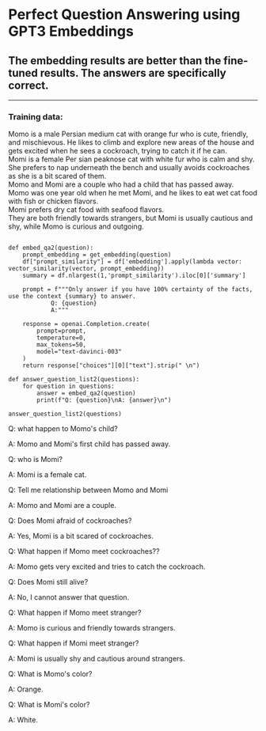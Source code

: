 # Perfect Question Answering using GPT3 Embeddings
## The embedding results are better than the fine-tuned results. The answers are specifically correct. 
-------------------------------------------

### Training data:

Momo is a male Persian medium cat with orange fur who is cute, friendly, and mischievous. 
He likes to climb and explore new areas of the house and gets excited when he sees a cockroach, trying to catch it if he can.  
Momi  is a female Per sian peaknose cat with white fur who is calm and shy. She prefers to nap underneath the bench and usually avoids cockroaches as she is a bit scared of them.  
Momo and Momi are a couple who had a child that has passed away.  
Momo was one year old when he met Momi, and he likes to eat wet cat food with fish or chicken flavors.  
Momi prefers dry cat food with seafood flavors.  
They are both friendly towards strangers, but Momi is usually cautious and shy, while Momo is curious and outgoing.  

```

def embed_qa2(question):    
    prompt_embedding = get_embedding(question)
    df["prompt_similarity"] = df['embedding'].apply(lambda vector: vector_similarity(vector, prompt_embedding))
    summary = df.nlargest(1,'prompt_similarity').iloc[0]['summary'] 

    prompt = f"""Only answer if you have 100% certainty of the facts, use the context {summary} to answer.            
            Q: {question}
            A:"""

    response = openai.Completion.create(
        prompt=prompt,
        temperature=0,
        max_tokens=50,
        model="text-davinci-003"
    )
    return response["choices"][0]["text"].strip(" \n")
    
def answer_question_list2(questions):
    for question in questions:
        answer = embed_qa2(question)
        print(f"Q: {question}\nA: {answer}\n")
      
answer_question_list2(questions)
```

Q: what happen to Momo's child?

A: Momo and Momi's first child has passed away.

Q: who is Momi?

A: Momi is a female cat.

Q: Tell me relationship between Momo and Momi

A: Momo and Momi are a couple.

Q: Does Momi afraid of cockroaches?

A: Yes, Momi is a bit scared of cockroaches.

Q: What happen if Momo meet cockroaches??

A: Momo gets very excited and tries to catch the cockroach.

Q: Does Momi still alive?

A: No, I cannot answer that question.

Q: What happen if Momo meet stranger?

A: Momo is curious and friendly towards strangers.

Q: What happen if Momi meet stranger?

A: Momi is usually shy and cautious around strangers.

Q: What is Momo's color?

A: Orange.

Q: What is Momi's color?

A: White.
